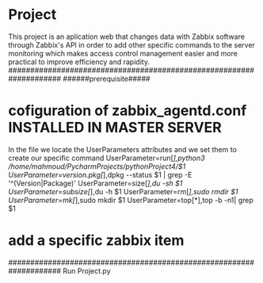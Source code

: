 # Project
This project is an aplication web that changes data with Zabbix software through Zabbix's API in order to add other specific commands to the server monitoring which makes access control management easier and more practical to improve efficiency and rapidity.
####################################################################
######prerequisite#####
# cofiguration of zabbix_agentd.conf INSTALLED IN MASTER SERVER
In the file we locate the UserParameters attributes and we set them to create our specific command
  UserParameter=run[*],python3 /home/mahmoud/PycharmProjects/pythonProject4/$1
  UserParameter=version.pkg[*],dpkg --status $1 | grep -E '^(Version|Package)'
  UserParameter=size[*],du -sh $1
  UserParameter=subsize[*],du -h $1
  UserParameter=rm[*],sudo rmdir  $1
  UserParameter=mk[*],sudo mkdir  $1
  UserParameter=top[*],top -b -n1| grep $1
 # add a specific zabbix item
 ####################################################################
 Run Project.py
  
